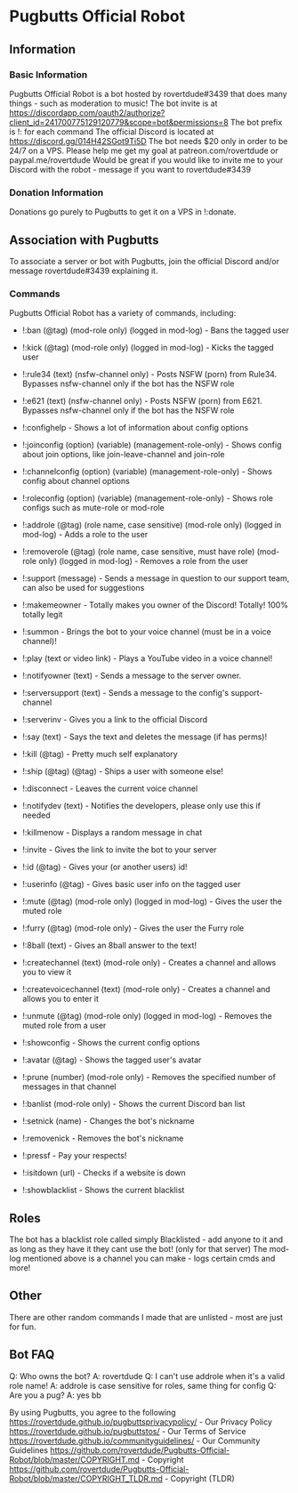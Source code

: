 # Pugbutts Official Robot
## Information

### Basic Information
Pugbutts Official Robot is a bot hosted by rovertdude#3439 that does many things - such as moderation to music!
The bot invite is at https://discordapp.com/oauth2/authorize?client_id=241700775129120779&scope=bot&permissions=8
The bot prefix is !: for each command
The official Discord is located at https://discord.gg/014H42SGot9Ti5D
The bot needs $20 only in order to be 24/7 on a VPS. Please help me get my goal at patreon.com/rovertdude or paypal.me/rovertdude
Would be great if you would like to invite me to your Discord with the robot - message if you want to rovertdude#3439

### Donation Information
Donations go purely to Pugbutts to get it on a VPS in !:donate.

## Association with Pugbutts
To associate a server or bot with Pugbutts, join the official Discord and/or message rovertdude#3439 explaining it.

### Commands
Pugbutts Official Robot has a variety of commands, including:

* !:ban (@tag) (mod-role only) (logged in mod-log) - Bans the tagged user

* !:kick (@tag) (mod-role only) (logged in mod-log) - Kicks the tagged user

- !:rule34 (text) (nsfw-channel only) - Posts NSFW (porn) from Rule34. Bypasses nsfw-channel only if the bot has the NSFW role

- !:e621 (text) (nsfw-channel only) - Posts NSFW (porn) from E621. Bypasses nsfw-channel only if the bot has the NSFW role

- !:confighelp - Shows a lot of information about config options

* !:joinconfig (option) (variable) (management-role-only) - Shows config about join options, like join-leave-channel and join-role

* !:channelconfig (option) (variable) (management-role-only) - Shows config about channel options

* !:roleconfig (option) (variable) (management-role-only) - Shows role configs such as mute-role or mod-role

* !:addrole (@tag) (role name, case sensitive) (mod-role only) (logged in mod-log) - Adds a role to the user

* !:removerole (@tag) (role name, case sensitive, must have role) (mod-role only) (logged in mod-log) - Removes a role from the user

- !:support (message) - Sends a message in question to our support team, can also be used for suggestions

- !:makemeowner - Totally makes you owner of the Discord! Totally! 100% totally legit

- !:summon - Brings the bot to your voice channel (must be in a voice channel)!

- !:play (text or video link) - Plays a YouTube video in a voice channel!

- !:notifyowner (text) - Sends a message to the server owner.

- !:serversupport (text) - Sends a message to the config's support-channel

- !:serverinv - Gives you a link to the official Discord

- !:say (text) - Says the text and deletes the message (if has perms)!

- !:kill (@tag) - Pretty much self explanatory

- !:ship (@tag) (@tag) - Ships a user with someone else!

- !:disconnect - Leaves the current voice channel

- !:notifydev (text) - Notifies the developers, please only use this if needed

- !:killmenow - Displays a random message in chat

- !:invite - Gives the link to invite the bot to your server

- !:id (@tag) - Gives your (or another users) id!

- !:userinfo (@tag) - Gives basic user info on the tagged user

* !:mute (@tag) (mod-role only) (logged in mod-log) - Gives the user the muted role

* !:furry (@tag) (mod-role only) - Gives the user the Furry role

- !:8ball (text) - Gives an 8ball answer to the text!

* !:createchannel (text) (mod-role only) - Creates a channel and allows you to view it

* !:createvoicechannel (text) (mod-role only) - Creates a channel and allows you to enter it

* !:unmute (@tag) (mod-role only) (logged in mod-log) - Removes the muted role from a user

- !:showconfig - Shows the current config options

- !:avatar (@tag) - Shows the tagged user's avatar

* !:prune (number) (mod-role only) - Removes the specified number of messages in that channel

* !:banlist (mod-role only) - Shows the current Discord ban list

- !:setnick (name) - Changes the bot's nickname

- !:removenick - Removes the bot's nickname

- !:pressf - Pay your respects!

- !:isitdown (url) - Checks if a website is down

- !:showblacklist - Shows the current blacklist


## Roles
The bot has a blacklist role called simply Blacklisted - add anyone to it and as long as they have it they cant use the bot! (only for that server)
The mod-log mentioned above is a channel you can make - logs certain cmds and more!

## Other
There are other random commands I made that are unlisted - most are just for fun.

## Bot FAQ
Q: Who owns the bot?
A: rovertdude
Q: I can't use addrole when it's a valid role name!
A: addrole is case sensitive for roles, same thing for config
Q: Are you a pug?
A: yes bb

By using Pugbutts, you agree to the following
https://rovertdude.github.io/pugbuttsprivacypolicy/ - Our Privacy Policy
https://rovertdude.github.io/pugbuttstos/ - Our Terms of Service
https://rovertdude.github.io/communityguidelines/ - Our Community Guidelines
https://github.com/rovertdude/Pugbutts-Official-Robot/blob/master/COPYRIGHT.md - Copyright
https://github.com/rovertdude/Pugbutts-Official-Robot/blob/master/COPYRIGHT_TLDR.md - Copyright (TLDR)
